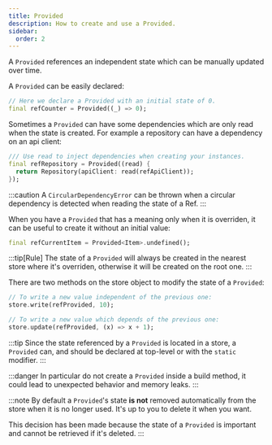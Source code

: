 ```yaml
---
title: Provided
description: How to create and use a Provided.
sidebar:
  order: 2
---
```


A `Provided` references an independent state which can be manually updated over time.

A `Provided` can be easily declared:
```dart
// Here we declare a Provided with an initial state of 0.
final refCounter = Provided((_) => 0);
```

Sometimes a `Provided` can have some dependencies which are only read when the state is created. For example a repository can have a dependency on an api client:
```dart
/// Use read to inject dependencies when creating your instances.
final refRepository = Provided((read) {
  return Repository(apiClient: read(refApiClient));
});
```
:::caution
A `CircularDependencyError` can be thrown when a circular dependency is detected when reading the state of a Ref.
:::

When you have a `Provided` that has a meaning only when it is overriden, it can be useful to create it without an initial value:
```dart
final refCurrentItem = Provided<Item>.undefined();
```

:::tip[Rule]
The state of a `Provided` will always be created in the nearest store where it's overriden, otherwise it will be created on the root one.
:::

There are two methods on the store object to modify the state of a `Provided`:
```dart
// To write a new value independent of the previous one:
store.write(refProvided, 10);

// To write a new value which depends of the previous one:
store.update(refProvided, (x) => x + 1);
```

:::tip
Since the state referenced by a `Provided` is located in a store, a `Provided` can, and should be declared at top-level or with the `static` modifier.
:::

:::danger
In particular do not create a `Provided` inside a build method, it could lead to unexpected behavior and memory leaks.
:::

:::note
By default a `Provided`'s state **is not** removed automatically from the store when it is no longer used. It's up to you to delete it when you want.

This decision has been made because the state of a `Provided` is important and cannot be retrieved if it's deleted.
:::

